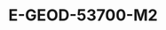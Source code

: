 # E-GEOD-53700-M2
<script type="application/ld+json">

  {
    "@context": "https://schema.org/",
    "@type": "ChemicalSubstance",
    "http://purl.org/dc/terms/conformsTo":
      {
        "@type": "CreativeWork",
        "@id": "https://bioschemas.org/profiles/ChemicalSubstance/0.4-RELEASE/"
      },
    "name": "E-GEOD-53700-M2",
    "@id":"wiki:E-2DGEOD-2D53700-2DM2",
  }
</script>

